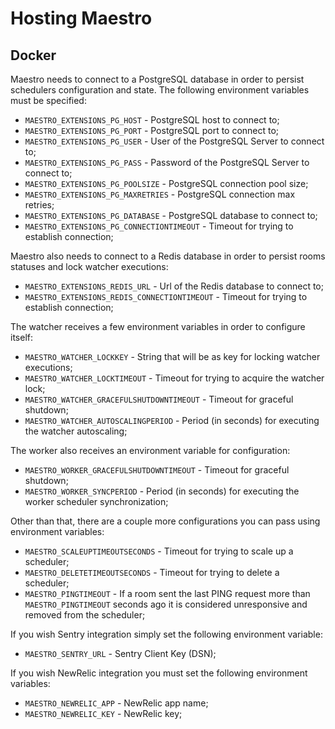 Hosting Maestro
===============

## Docker

Maestro needs to connect to a PostgreSQL database in order to persist schedulers configuration and state. The following environment variables must be specified:

* `MAESTRO_EXTENSIONS_PG_HOST` - PostgreSQL host to connect to;
* `MAESTRO_EXTENSIONS_PG_PORT` - PostgreSQL port to connect to;
* `MAESTRO_EXTENSIONS_PG_USER` - User of the PostgreSQL Server to connect to;
* `MAESTRO_EXTENSIONS_PG_PASS` - Password of the PostgreSQL Server to connect to;
* `MAESTRO_EXTENSIONS_PG_POOLSIZE` - PostgreSQL connection pool size;
* `MAESTRO_EXTENSIONS_PG_MAXRETRIES` - PostgreSQL connection max retries;
* `MAESTRO_EXTENSIONS_PG_DATABASE` - PostgreSQL database to connect to;
* `MAESTRO_EXTENSIONS_PG_CONNECTIONTIMEOUT` - Timeout for trying to establish connection;

Maestro also needs to connect to a Redis database in order to persist rooms statuses and lock watcher executions:

* `MAESTRO_EXTENSIONS_REDIS_URL` - Url of the Redis database to connect to;
* `MAESTRO_EXTENSIONS_REDIS_CONNECTIONTIMEOUT` - Timeout for trying to establish connection;

The watcher receives a few environment variables in order to configure itself:

* `MAESTRO_WATCHER_LOCKKEY` - String that will be as key for locking watcher executions;
* `MAESTRO_WATCHER_LOCKTIMEOUT` - Timeout for trying to acquire the watcher lock;
* `MAESTRO_WATCHER_GRACEFULSHUTDOWNTIMEOUT` - Timeout for graceful shutdown;
* `MAESTRO_WATCHER_AUTOSCALINGPERIOD` - Period (in seconds) for executing the watcher autoscaling;

The worker also receives an environment variable for configuration:

* `MAESTRO_WORKER_GRACEFULSHUTDOWNTIMEOUT` - Timeout for graceful shutdown;
* `MAESTRO_WORKER_SYNCPERIOD` - Period (in seconds) for executing the worker scheduler synchronization;

Other than that, there are a couple more configurations you can pass using environment variables:

* `MAESTRO_SCALEUPTIMEOUTSECONDS` - Timeout for trying to scale up a scheduler;
* `MAESTRO_DELETETIMEOUTSECONDS` - Timeout for trying to delete a scheduler;
* `MAESTRO_PINGTIMEOUT` - If a room sent the last PING request more than `MAESTRO_PINGTIMEOUT` seconds ago it is considered unresponsive and removed from the scheduler;

If you wish Sentry integration simply set the following environment variable:

* `MAESTRO_SENTRY_URL` - Sentry Client Key (DSN);

If you wish NewRelic integration you must set the following environment variables:

* `MAESTRO_NEWRELIC_APP` - NewRelic app name;
* `MAESTRO_NEWRELIC_KEY` - NewRelic key;
